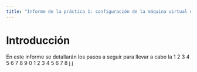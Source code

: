 ```yaml
---
title: "Informe de la práctica 1: configuración de la máquina virtual del IaaS"
---
```

# Introducción
En este informe se detallarán los pasos a seguir para llevar a cabo la 1 2 3 4 5 6 7 8 9 0 1 2 3 4 5 6 7 8 j j
